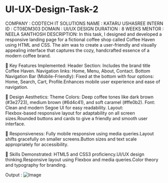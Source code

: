 # UI-UX-Design-Task-2
COMPANY : CODTECH IT SOLUTIONS
NAME : KATARU USHASREE 
INTERN ID : CT08DM303 
DOMAIN : UI/UX DESIGN 
DURATION : 8 WEEKS 
MENTOR : NEELA SANTHOSH 
DESCRIPTION:  In this task, I designed and developed a responsive landing page for a fictional coffee shop called Coffee Haven using HTML and CSS. The aim was to create a user-friendly and visually appealing interface that captures the cozy, handcrafted essence of a modern coffee brand.

🌟 Key Features Implemented:
Header Section:
          Includes the brand title Coffee Haven.
Navigation links: 
         Home, Menu, About, Contact.
Bottom Navigation Bar (Mobile-Friendly):
         Fixed at the bottom with four options: Home, Search, Cart, Profile.Enhances mobile user experience and ease of navigation.
         
🎨 Design Aesthetics:
         Theme Colors: 
                   Deep coffee tones like dark brown (#3e2723), medium brown (#6d4c41), and soft caramel (#ffe0b2).
         Font: 
                   Clean and modern Segoe UI for easy readability.
         Layout:  
                   Flexbox-based responsive layout for adaptability on all screen sizes.Rounded buttons and cards to give a friendly and smooth user interface.
                   
📱 Responsiveness:
               Fully mobile responsive using media queries.Layout shifts gracefully on smaller screens.Button sizes and text scale appropriately for accessibility.
               
🧠 Skills Demonstrated:
               HTML5 and CSS3 proficiency.UI/UX design thinking.Responsive layout using Flexbox and media queries.Color theory and typography for branding.


Output : 
        ![Image](https://github.com/user-attachments/assets/d253151d-3e8d-41f8-a55c-602980cc55fe)
